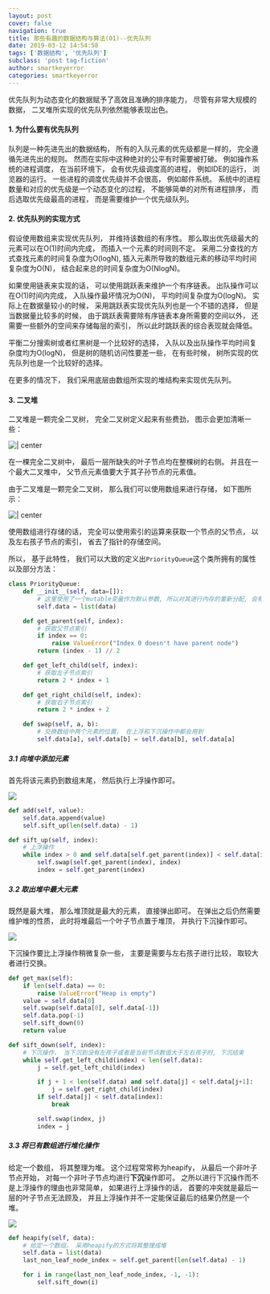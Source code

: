 ```yaml
---
layout: post
cover: false
navigation: true
title: 那些有趣的数据结构与算法(01)--优先队列
date: 2019-03-12 14:54:58
tags: ['数据结构', '优先队列']
subclass: 'post tag-fiction'
author: smartkeyerror
categories: smartkeyerror
---
```


优先队列为动态变化的数据赋予了高效且准确的排序能力， 尽管有非常大规模的数据， 二叉堆所实现的优先队列依然能够表现出色。

<!---more--->

#### 1. 为什么要有优先队列
队列是一种先进先出的数据结构， 所有的入队元素的优先级都是一样的， 完全遵循先进先出的规则。 然而在实际中这种绝对的公平有时需要被打破。 例如操作系统的进程调度， 在当前环境下， 会有优先级调度高的进程， 例如IDE的运行， 浏览器的运行。 一些进程的调度优先级并不会很高， 例如邮件系统。 系统中的进程数量和对应的优先级是一个动态变化的过程， 不能够简单的对所有进程排序， 而后选取优先级最高的进程， 而是需要维护一个优先级队列。

#### 2. 优先队列的实现方式
假设使用数组来实现优先队列， 并维持该数组的有序性。 那么取出优先级最大的元素可以在O(1)时间内完成， 而插入一个元素的时间则不定。 采用二分查找的方式查找元素的时间复杂度为O(logN), 插入元素所导致的数组元素的移动平均时间复杂度为O(N)， 结合起来总的时间复杂度为O(NlogN)。

如果使用链表来实现的话， 可以使用跳跃表来维护一个有序链表。 出队操作可以在O(1)时间内完成， 入队操作最坏情况为O(N)， 平均时间复杂度为O(logN)。 实际上在数据量较小的时候， 采用跳跃表实现优先队列也是一个不错的选择， 但是当数据量比较多的时候， 由于跳跃表需要除有序链表本身所需要的空间以外， 还需要一些额外的空间来存储每层的索引， 所以此时跳跃表的综合表现就会降低。

平衡二分搜索树或者红黑树是一个比较好的选择， 入队以及出队操作平均时间复杂度均为O(logN)， 但是树的随机访问性要差一些， 在有些时候， 树所实现的优先队列也是一个比较好的选择。

在更多的情况下， 我们采用底层由数组所实现的堆结构来实现优先队列。


#### 3. 二叉堆
二叉堆是一颗完全二叉树， 完全二叉树定义起来有些费劲， 图示会更加清晰一些：

![ | center ](https://smartkeyerror.oss-cn-shenzhen.aliyuncs.com/Blog/2019-01-05%2014-53-37%20%E7%9A%84%E5%B1%8F%E5%B9%95%E6%88%AA%E5%9B%BE.png)

在一棵完全二叉树中， 最后一层所缺失的叶子节点均在整棵树的右侧。 并且在一个最大二叉堆中， 父节点元素值要大于其子孙节点的元素值。

由于二叉堆是一颗完全二叉树， 那么我们可以使用数组来进行存储， 如下图所示：

![ | center ](https://smartkeyerror.oss-cn-shenzhen.aliyuncs.com/Blog/2019-01-05%2015-11-23%20%E7%9A%84%E5%B1%8F%E5%B9%95%E6%88%AA%E5%9B%BE.png)

使用数组进行存储的话， 完全可以使用索引的运算来获取一个节点的父节点， 以及左右孩子节点的索引， 省去了指针的存储空间。

所以， 基于此特性， 我们可以大致的定义出`PriorityQueue`这个类所拥有的属性以及部分方法：

```python
class PriorityQueue:
    def __init__(self, data=[]):
        # 这里使用了一个mutable变量作为默认参数, 所以对其进行内存的重新分配, 会有一定的内存浪费， 但是会增加一些灵活性
        self.data = list(data)

    def get_parent(self, index):
        # 获取父节点索引
        if index == 0:
            raise ValueError("Index 0 doesn't have parent node")
        return (index - 1) // 2

    def get_left_child(self, index):
        # 获取左子节点索引
        return 2 * index + 1

    def get_right_child(self, index):
        # 获取右子节点索引
        return 2 * index + 2

    def swap(self, a, b):
        # 交换数组中两个元素的位置， 在上浮和下沉操作中都会用到
        self.data[a], self.data[b] = self.data[b], self.data[a]
```


##### 3.1 向堆中添加元素
首先将该元素扔到数组末尾， 然后执行上浮操作即可。

![](https://smartkeyerror.oss-cn-shenzhen.aliyuncs.com/Blog/2019-01-05%2015-26-35%20%E7%9A%84%E5%B1%8F%E5%B9%95%E6%88%AA%E5%9B%BE.png)

```python
def add(self, value):
    self.data.append(value)
    self.sift_up(len(self.data) - 1)

def sift_up(self, index):
    # 上浮操作
    while index > 0 and self.data[self.get_parent(index)] < self.data[index]:
        self.swap(self.get_parent(index), index)
        index = self.get_parent(index)
```


##### 3.2 取出堆中最大元素
既然是最大堆， 那么堆顶就是最大的元素， 直接弹出即可。 在弹出之后仍然需要维护堆的性质， 此时将堆最后一个叶子节点置于堆顶， 并执行下沉操作即可。

![](https://smartkeyerror.oss-cn-shenzhen.aliyuncs.com/Blog/2019-01-05%2015-56-50%20%E7%9A%84%E5%B1%8F%E5%B9%95%E6%88%AA%E5%9B%BE.png)

下沉操作要比上浮操作稍微复杂一些， 主要是需要与左右孩子进行比较， 取较大者进行交换。

```python
def get_max(self):
    if len(self.data) == 0:
        raise ValueError("Heap is empty")
    value = self.data[0]
    self.swap(self.data[0], self.data[-1])
    self.data.pop(-1)
    self.sift_down(0)
    return value

def sift_down(self, index):
    # 下沉操作， 当下沉到没有左孩子或者是当前节点数值大于左右孩子时, 下沉结束
    while self.get_left_child(index) < len(self.data):
        j = self.get_left_child(index)

        if j + 1 < len(self.data) and self.data[j] < self.data[j+1]:
            j = self.get_right_child(index)
        if self.data[j] < self.data[index]:
            break

        self.swap(index, j)
        index = j
```


##### 3.3 将已有数组进行堆化操作
给定一个数组， 将其整理为堆。 这个过程常常称为heapify， 从最后一个非叶子节点开始， 对每一个非叶子节点均进行**下沉**操作即可。 之所以进行下沉操作而不是上浮操作的理由也非常简单， 如果进行上浮操作的话， 首要的冲突就是最后一层的叶子节点无法顾及， 并且上浮操作并不一定能保证最后的结果仍然是一个堆。

![](https://smartkeyerror.oss-cn-shenzhen.aliyuncs.com/Blog/2019-01-05%2017-43-34%20%E7%9A%84%E5%B1%8F%E5%B9%95%E6%88%AA%E5%9B%BE.png)

```python
def heapify(self, data):
    # 给定一个数组， 采用heapify的方式将其整理成堆
    self.data = list(data)
    last_non_leaf_node_index = self.get_parent(len(self.data) - 1)

    for i in range(last_non_leaf_node_index, -1, -1):
        self.sift_down(i)
```